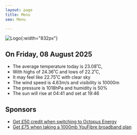 ```yaml
---
layout: page
title: Menu
seo: Menu

---
```


![Logo](/images/logo.jpg){:width="832px"}

<!-- weather_marker starts -->
## On Friday, 08 August 2025

- The average temperature today is 23.08˚C,
- With highs of 24.36˚C and lows of 22.2˚C,
- It may feel like 22.75˚C with clear sky
- The wind speed is 4.63m/s and visibility is 10000m
- The pressure is 1018hPa and humidity is 50%
- The sun will rise at 04:41 and set at 19:46

<!-- weather_marker ends -->

## Sponsors

- [Get £50 credit when switching to Octopus Energy](https://bit.ly/3oD1nnS)
- [Get £75 when taking a 1000mb YouFibre broadband plan](https://aklam.io/91zWhU?)
